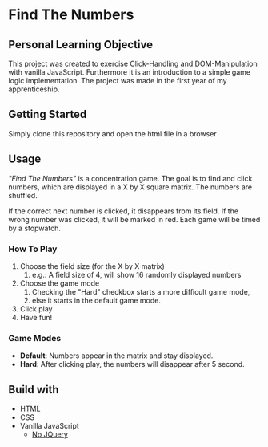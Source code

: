 # Find The Numbers

## Personal Learning Objective
This project was created to exercise Click-Handling and DOM-Manipulation with vanilla JavaScript.
Furthermore it is an introduction to a simple game logic implementation.
The project was made in the first year of my apprenticeship.

## Getting Started
Simply clone this repository and open the html file in a browser

## Usage
_"Find The Numbers"_ is a concentration game. The goal is to find and click numbers, which are displayed in a X by X 
square matrix. The numbers are shuffled. 

If the correct next number is clicked, it disappears from its field.
If the wrong number was clicked, it will be marked in red.
Each game will be timed by a stopwatch.

### How To Play
1. Choose the field size (for the X by X matrix)
   1. e.g.: A field size of 4, will show 16 randomly displayed numbers
2. Choose the game mode
   1. Checking the "Hard" checkbox starts a more difficult game mode, 
   2. else it starts in the default game mode. 
3. Click play
4. Have fun!

### Game Modes
* **Default**: Numbers appear in the matrix and stay displayed.
* **Hard**: After clicking play, the numbers will disappear after 5 second.

## Build with
* HTML
* CSS
* Vanilla JavaScript
  * [No JQuery](https://youmightnotneedjquery.com/)
